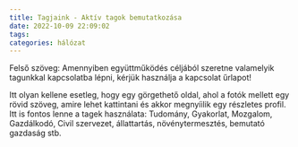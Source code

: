 ```yaml
---
title: Tagjaink - Aktív tagok bemutatkozása
date: 2022-10-09 22:09:02
tags:
categories: hálózat
---
```

Felső szöveg: Amennyiben együttműködés céljából szeretne valamelyik tagunkkal kapcsolatba lépni, kérjük használja a kapcsolat űrlapot!

Itt olyan kellene esetleg, hogy egy görgethető oldal, ahol a fotók mellett egy rövid szöveg, amire lehet kattintani és akkor megnyíilik egy részletes profil. Itt is fontos lenne a tagek használata: Tudomány, Gyakorlat, Mozgalom, Gazdálkodó, Civil szervezet, állattartás, növénytermesztés, bemutató gazdaság stb.
